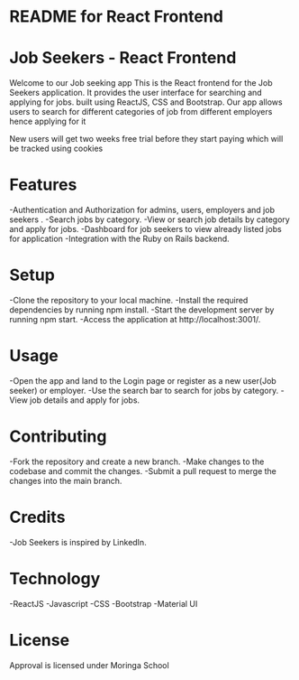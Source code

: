 # README for React Frontend

# Job Seekers - React Frontend

Welcome to our Job seeking app This is the React frontend for the Job Seekers application. It provides the user interface for searching and applying for jobs.  built using ReactJS, CSS and Bootstrap. Our app allows users to search for different categories of job from different employers hence applying for it

New users will get two weeks free trial before they start paying which will be tracked using cookies

# Features

-Authentication and Authorization for admins, users, employers  and job seekers .
-Search jobs by category.
-View or search job details by category  and apply for jobs.
-Dashboard for job seekers to view already listed jobs for application
-Integration with the Ruby on Rails backend.

# Setup

-Clone the repository to your local machine.
-Install the required dependencies by running npm install.
-Start the development server by running npm start.
-Access the application at http://localhost:3001/.

# Usage

-Open the app and land to the Login page or register as a new user(Job seeker) or employer.
-Use the search bar to search for jobs by category.
-View job details and apply for jobs.

# Contributing

-Fork the repository and create a new branch.
-Make changes to the codebase and commit the changes.
-Submit a pull request to merge the changes into the main branch.

# Credits

-Job Seekers is inspired by LinkedIn.

# Technology

-ReactJS
-Javascript
-CSS
-Bootstrap
-Material UI

# License
Approval is licensed under Moringa School
